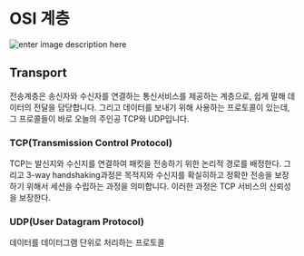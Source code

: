 # OSI 계층

![enter image description here](https://t1.daumcdn.net/cfile/tistory/99F6363359FDDC9E1F)


## Transport
전송계층은 송신자와 수신자를 연결하는 통신서비스를 제공하는 계층으로, 쉽게 말해 데이터의 전달을 담당합니다. 그리고 데이터를 보내기 위해 사용하는 프로토콜이 있는데, 그 프로콜들이 바로 오늘의 주인공 TCP와 UDP입니다.

### TCP(Transmission Control Protocol)

TCP는 발신지와 수신지를 연결하여 패킷을 전송하기 위한 논리적 경로를 배정한다. 그리고 3-way handshaking과정은 목적지와 수신지를 확실히하고 정확한 전송을 보장하기 위해서 세션을 수립하는 과정을 의미합니다. 이러한 과정은 TCP 서비스의 신뢰성을 보장한다. 

### UDP(User Datagram Protocol)

데이터를 데이터그램 단위로 처리하는 프로토콜
<!--stackedit_data:
eyJoaXN0b3J5IjpbLTE5NTI4ODYwMTQsMTc2ODE0NDQ2M119
-->